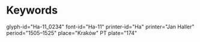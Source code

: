 # Keywords
glyph-id="Ha-11_0234"
font-id="Ha-11"
printer-id="Ha"
printer="Jan Haller"
period="1505–1525"
place="Kraków"
PT plate="174"
